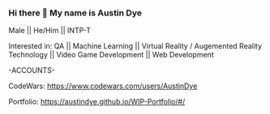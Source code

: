 ### Hi there 👋 My name is Austin Dye
Male || He/Him || INTP-T

Interested in: QA || Machine Learning || Virtual Reality / Augemented Reality Technology || Video Game Development || Web Development

-ACCOUNTS-

CodeWars: https://www.codewars.com/users/AustinDye



Portfolio: https://austindye.github.io/WIP-Portfolio/#/
